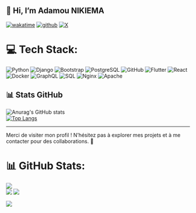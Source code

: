 ## 👋 Hi, I’m Adamou NIKIEMA

[![wakatime](https://wakatime.com/badge/user/018cd4cd-43bc-4cbd-a399-a0c0b31e0331.svg)](https://wakatime.com/@018cd4cd-43bc-4cbd-a399-a0c0b31e0331)
[![github](https://img.shields.io/github/followers/semperfi13?logo=github&style=plastic)](https://github.com/semperfi13?tab=followers)
[![X](https://img.shields.io/twitter/follow/SEMPERFI?style=plastic&logo=x&labelColor=595959&color=595959)](https://x.com/semperfi_13)

<!--
**semperfi13/semperfi13** is a ✨ _special_ ✨ repository because its `README.md` (this file) appears on your GitHub profile.

Here are some ideas to get you started:

- 🔭 I’m currently working on ...
- 🌱 I’m currently learning ...
- 👯 I’m looking to collaborate on ...
- 🤔 I’m looking for help with ...
- 💬 Ask me about ...
- 📫 How to reach me: ...
- 😄 Pronouns: ...
- ⚡ Fun fact: ...
[![Harlok's WakaTime stats](https://github-readme-stats.vercel.app/api/wakatime?username=adamounikiema)](https://github-readme-stats.vercel.app/api/wakatime?username=adamounikiema)
-->


# 💻 Tech Stack:
![Python](https://img.shields.io/badge/python-3670A0?style=for-the-badge&logo=python&logoColor=ffdd54) 
![Django](https://img.shields.io/badge/django-%23092E20.svg?style=for-the-badge&logo=django&logoColor=white) 
![Bootstrap](https://img.shields.io/badge/bootstrap-%238511FA.svg?style=for-the-badge&logo=bootstrap&logoColor=white) 
![PostgreSQL](https://img.shields.io/badge/postgres-%23316192.svg?style=for-the-badge&logo=postgresql&logoColor=white) 
![GitHub](https://img.shields.io/badge/github-%23121011.svg?style=for-the-badge&logo=github&logoColor=white) 
![Flutter](https://img.shields.io/badge/Flutter-%2302569B.svg?style=for-the-badge&logo=Flutter&logoColor=white) 
![React](https://img.shields.io/badge/react-%2320232a.svg?style=for-the-badge&logo=react&logoColor=%2361DAFB) 
![Docker](https://img.shields.io/badge/docker-%230db7ed.svg?style=for-the-badge&logo=docker&logoColor=white) 
![GraphQL](https://img.shields.io/badge/GraphQL-E10098?style=for-the-badge&logo=graphql&logoColor=white) 
![SQL](https://img.shields.io/badge/SQL-%2307405e.svg?style=for-the-badge&logo=sqlite&logoColor=white) 
![Nginx](https://img.shields.io/badge/nginx-%23009639.svg?style=for-the-badge&logo=nginx&logoColor=white) 
![Apache](https://img.shields.io/badge/apache-%23D22128.svg?style=for-the-badge&logo=apache&logoColor=white)

## 📊 Stats GitHub
![Anurag's GitHub stats](https://github-readme-stats.vercel.app/api?username=TON_NOM_UTILISATEUR&show_icons=true&theme=radical)  
[![Top Langs](https://github-readme-stats.vercel.app/api/top-langs/?username=TON_NOM_UTILISATEUR&layout=compact&theme=radical)](https://github.com/anuraghazra/github-readme-stats)

---

Merci de visiter mon profil ! N’hésitez pas à explorer mes projets et à me contacter pour des collaborations. 🚀


# 📊 GitHub Stats:

![](https://github-readme-streak-stats.herokuapp.com/?user=semperfi13&theme=dark&hide_border=false)<br/>
![](https://github-readme-stats.vercel.app/api?username=semperfi13&show_icons=true&theme=dark&hide_border=false&include_all_commits=true&count_private=true&show=contribs,prs,prs_merged)
![](https://github-readme-stats.vercel.app/api/top-langs/?username=semperfi13&theme=dark&hide_border=false&include_all_commits=true&count_private=true&layout=compact&langs_count=10)

<!--
![SEMPERFI's GitHub stats](https://github-readme-stats.vercel.app/api?username=semperfi13&show_icons=true&show=contribs,prs,prs_merged) [![Top Langs](https://github-readme-stats.vercel.app/api/top-langs/?username=semperfi13&layout=compact&langs_count=10)](https://github.com/semperfi13/github-readme-stats)-->

<a href="https://visitcount.itsvg.in">
  <img src="https://visitcount.itsvg.in/api?id=semperfi13&label=Profile%20Views&pretty=false" />
</a>
